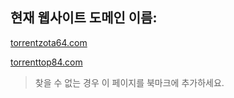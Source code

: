 ## 현재 웹사이트 도메인 이름:

[torrentzota64.com](https://torrentzota64.com)

[torrenttop84.com](https://torrenttop84.com)


> 찾을 수 없는 경우 이 페이지를 북마크에 추가하세요.
